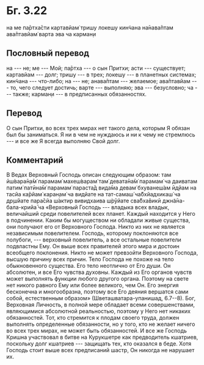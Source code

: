 # Бг. 3.22

на ме па̄ртха̄сти картавйам̇ тришу локешу кин̃чана на̄нава̄птам ава̄птавйам̇
варта эва ча карман̣и

## Пословный перевод

на --- не; ме --- Мой; па̄ртха --- о сын Притхи; асти --- существует;
картавйам --- долг; тришу --- в трех; локешу --- в планетных системах;
кин̃чана --- что-либо; на --- не; анава̄птам --- желаемое; ава̄птавйам ---
то, чего следует достичь; варте --- выполняю; эва --- безусловно; ча ---
также; карман̣и --- в предписанных обязанностях.

## Перевод

О сын Притхи, во всех трех мирах нет такого дела, которым Я обязан был
бы заниматься. Я ни в чем не нуждаюсь и ни к чему не стремлюсь --- и все
же Я всегда выполняю Свой долг.

## Комментарий

В Ведах Верховный Господь описан следующим образом: там ӣш́вара̄н̣а̄м̇
парамам̇ махеш́варам̇ там̇ девата̄на̄м̇ парамам̇ ча даиватам патим̇ патӣна̄м̇
парамам̇ параста̄д вида̄ма девам̇ бхуванеш́ам ӣд̣йам на тасйа ка̄рйам̇ каран̣ам̇
ча видйате на тат-самаш́ ча̄бхйадхикаш́ ча др̣ш́йате пара̄сйа ш́актир
вивидхаива ш́рӯйате сва̄бха̄викӣ джн̃а̄на-бала-крийа̄ ча «Верховный Господь
--- владыка всех владык, величайший среди повелителей всех планет.
Каждый находится у Него в подчинении. Каким бы могуществом ни обладали
живые существа, они получают его от Верховного Господа. Никто из них не
является независимым повелителем. Господь, которому поклоняются все
полубоги, --- верховный повелитель, а все остальные повелители
подвластны Ему. Он выше всех правителей этого мира и достоин всеобщего
поклонения. Никто не может превзойти Верховного Господа, высшую причину
всех причин. Тело Господа не похоже на тело обыкновенного существа. Его
тело неотлично от Его души. Он абсолютен, и все Его чувства духовны.
Каждый из Его органов чувств может выполнять функции любого другого
органа. Поэтому на свете нет никого равного Ему или более великого, чем
Он. Его энергия бесконечна и многообразна, поэтому все Его деяния
вершатся сами собой, естественным образом» (Шветашватара-упанишад,
6.7--8). Бог, Верховная Личность, в полной мере обладает всеми
совершенствами, являющимися абсолютной реальностью, поэтому у Него нет
никаких обязанностей. Тот, кто стремится к плодам своего труда, должен
выполнять определенные обязанности, но у того, кто не желает ничего во
всех трех мирах, не может быть обязанностей. И все же Господь Кришна
участвовал в битве на Курукшетре как предводитель кшатриев, поскольку
долг кшатриев --- защищать тех, кто оказался в беде. Хотя Господь стоит
выше всех предписаний шастр, Он никогда не нарушает их.
